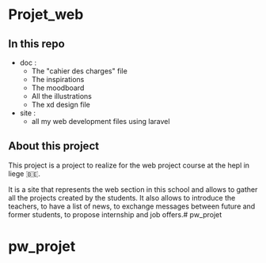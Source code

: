 # Projet_web

## In this repo

- doc :
  - The "cahier des charges" file
  - The inspirations
  - The moodboard
  - All the illustrations
  - The xd design file
- site :
  - all my web development files using laravel

## About this project

This project is a project to realize for the web project course at the hepl in liege 🇧🇪. 

It is a site that represents the web section in this school and allows to gather all the projects created by the students. It also allows to introduce the teachers, to have a list of news, to exchange messages between future and former students, to propose internship and job offers.# pw_projet
# pw_projet
